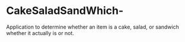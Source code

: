 # CakeSaladSandWhich-
Application to determine whether an item is a cake, salad, or sandwich whether it actually is or not.
